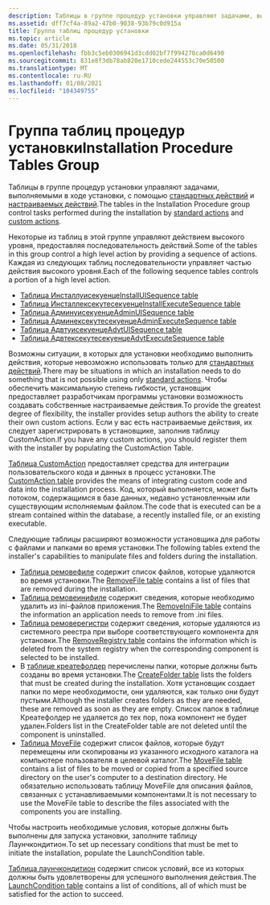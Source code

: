 ```yaml
---
description: Таблицы в группе процедур установки управляют задачами, выполняемыми в ходе установки, с помощью стандартных действий и настраиваемых действий.
ms.assetid: dff7cf4a-89a2-47b0-9038-93b79c0d915a
title: Группа таблиц процедур установки
ms.topic: article
ms.date: 05/31/2018
ms.openlocfilehash: fbb3c5eb0306941d3cdd02bf7f994270ca0d6490
ms.sourcegitcommit: 831e8f3db78ab820e1710cede244553c70e50500
ms.translationtype: MT
ms.contentlocale: ru-RU
ms.lasthandoff: 01/08/2021
ms.locfileid: "104349755"
---
```

# <a name="installation-procedure-tables-group"></a><span data-ttu-id="d6ebc-103">Группа таблиц процедур установки</span><span class="sxs-lookup"><span data-stu-id="d6ebc-103">Installation Procedure Tables Group</span></span>

<span data-ttu-id="d6ebc-104">Таблицы в группе процедур установки управляют задачами, выполняемыми в ходе установки, с помощью [стандартных действий](standard-actions.md) и [настраиваемых действий](custom-actions.md).</span><span class="sxs-lookup"><span data-stu-id="d6ebc-104">The tables in the Installation Procedure group control tasks performed during the installation by [standard actions](standard-actions.md) and [custom actions](custom-actions.md).</span></span>

<span data-ttu-id="d6ebc-105">Некоторые из таблиц в этой группе управляют действием высокого уровня, предоставляя последовательность действий.</span><span class="sxs-lookup"><span data-stu-id="d6ebc-105">Some of the tables in this group control a high level action by providing a sequence of actions.</span></span> <span data-ttu-id="d6ebc-106">Каждая из следующих таблиц последовательности управляет частью действия высокого уровня.</span><span class="sxs-lookup"><span data-stu-id="d6ebc-106">Each of the following sequence tables controls a portion of a high level action.</span></span>

-   [<span data-ttu-id="d6ebc-107">Таблица Инсталлуисекуенце</span><span class="sxs-lookup"><span data-stu-id="d6ebc-107">InstallUISequence table</span></span>](installuisequence-table.md)
-   [<span data-ttu-id="d6ebc-108">Таблица Инсталлексекутесекуенце</span><span class="sxs-lookup"><span data-stu-id="d6ebc-108">InstallExecuteSequence table</span></span>](installexecutesequence-table.md)
-   [<span data-ttu-id="d6ebc-109">Таблица Админуисекуенце</span><span class="sxs-lookup"><span data-stu-id="d6ebc-109">AdminUISequence table</span></span>](adminuisequence-table.md)
-   [<span data-ttu-id="d6ebc-110">Таблица Админексекутесекуенце</span><span class="sxs-lookup"><span data-stu-id="d6ebc-110">AdminExecuteSequence table</span></span>](adminexecutesequence-table.md)
-   [<span data-ttu-id="d6ebc-111">Таблица Адвтуисекуенце</span><span class="sxs-lookup"><span data-stu-id="d6ebc-111">AdvtUISequence table</span></span>](advtuisequence-table.md)
-   [<span data-ttu-id="d6ebc-112">Таблица Адвтексекутесекуенце</span><span class="sxs-lookup"><span data-stu-id="d6ebc-112">AdvtExecuteSequence table</span></span>](advtexecutesequence-table.md)

<span data-ttu-id="d6ebc-113">Возможны ситуации, в которых для установки необходимо выполнить действия, которые невозможно использовать только для [стандартных действий](standard-actions.md).</span><span class="sxs-lookup"><span data-stu-id="d6ebc-113">There may be situations in which an installation needs to do something that is not possible using only [standard actions](standard-actions.md).</span></span> <span data-ttu-id="d6ebc-114">Чтобы обеспечить максимальную степень гибкости, установщик предоставляет разработчикам программы установки возможность создавать собственные настраиваемые действия.</span><span class="sxs-lookup"><span data-stu-id="d6ebc-114">To provide the greatest degree of flexibility, the installer provides setup authors the ability to create their own custom actions.</span></span> <span data-ttu-id="d6ebc-115">Если у вас есть настраиваемые действия, их следует зарегистрировать в установщике, заполнив таблицу CustomAction.</span><span class="sxs-lookup"><span data-stu-id="d6ebc-115">If you have any custom actions, you should register them with the installer by populating the CustomAction Table.</span></span>

<span data-ttu-id="d6ebc-116">[Таблица CustomAction](customaction-table.md) предоставляет средства для интеграции пользовательского кода и данных в процесс установки.</span><span class="sxs-lookup"><span data-stu-id="d6ebc-116">The [CustomAction table](customaction-table.md) provides the means of integrating custom code and data into the installation process.</span></span> <span data-ttu-id="d6ebc-117">Код, который выполняется, может быть потоком, содержащимся в базе данных, недавно установленным или существующим исполняемым файлом.</span><span class="sxs-lookup"><span data-stu-id="d6ebc-117">The code that is executed can be a stream contained within the database, a recently installed file, or an existing executable.</span></span>

<span data-ttu-id="d6ebc-118">Следующие таблицы расширяют возможности установщика для работы с файлами и папками во время установки.</span><span class="sxs-lookup"><span data-stu-id="d6ebc-118">The following tables extend the installer's capabilities to manipulate files and folders during the installation.</span></span>

-   <span data-ttu-id="d6ebc-119">[Таблица ремовефиле](removefile-table.md) содержит список файлов, которые удаляются во время установки.</span><span class="sxs-lookup"><span data-stu-id="d6ebc-119">The [RemoveFile table](removefile-table.md) contains a list of files that are removed during the installation.</span></span>
-   <span data-ttu-id="d6ebc-120">[Таблица ремовеинифиле](removeinifile-table.md) содержит сведения, которые необходимо удалить из ini-файлов приложения.</span><span class="sxs-lookup"><span data-stu-id="d6ebc-120">The [RemoveIniFile table](removeinifile-table.md) contains the information an application needs to remove from .ini files.</span></span>
-   <span data-ttu-id="d6ebc-121">[Таблица ремоверегистри](removeregistry-table.md) содержит сведения, которые удаляются из системного реестра при выборе соответствующего компонента для установки.</span><span class="sxs-lookup"><span data-stu-id="d6ebc-121">The [RemoveRegistry table](removeregistry-table.md) contains the information which is deleted from the system registry when the corresponding component is selected to be installed.</span></span>
-   <span data-ttu-id="d6ebc-122">В [таблице креатефолдер](createfolder-table.md) перечислены папки, которые должны быть созданы во время установки.</span><span class="sxs-lookup"><span data-stu-id="d6ebc-122">The [CreateFolder table](createfolder-table.md) lists the folders that must be created during the installation.</span></span> <span data-ttu-id="d6ebc-123">Хотя установщик создает папки по мере необходимости, они удаляются, как только они будут пустыми.</span><span class="sxs-lookup"><span data-stu-id="d6ebc-123">Although the installer creates folders as they are needed, these are removed as soon as they are empty.</span></span> <span data-ttu-id="d6ebc-124">Список папок в таблице Креатефолдер не удаляется до тех пор, пока компонент не будет удален.</span><span class="sxs-lookup"><span data-stu-id="d6ebc-124">Folders list in the CreateFolder table are not deleted until the component is uninstalled.</span></span>
-   <span data-ttu-id="d6ebc-125">[Таблица MoveFile](movefile-table.md) содержит список файлов, которые будут перемещены или скопированы из указанного исходного каталога на компьютере пользователя в целевой каталог.</span><span class="sxs-lookup"><span data-stu-id="d6ebc-125">The [MoveFile table](movefile-table.md) contains a list of files to be moved or copied from a specified source directory on the user's computer to a destination directory.</span></span> <span data-ttu-id="d6ebc-126">Не обязательно использовать таблицу MoveFile для описания файлов, связанных с устанавливаемыми компонентами.</span><span class="sxs-lookup"><span data-stu-id="d6ebc-126">It is not necessary to use the MoveFile table to describe the files associated with the components you are installing.</span></span>

<span data-ttu-id="d6ebc-127">Чтобы настроить необходимые условия, которые должны быть выполнены для запуска установки, заполните таблицу Лаунчкондитион.</span><span class="sxs-lookup"><span data-stu-id="d6ebc-127">To set up necessary conditions that must be met to initiate the installation, populate the LaunchCondition table.</span></span>

<span data-ttu-id="d6ebc-128">[Таблица лаунчкондитион](launchcondition-table.md) содержит список условий, все из которых должны быть удовлетворены для успешного выполнения действия.</span><span class="sxs-lookup"><span data-stu-id="d6ebc-128">The [LaunchCondition table](launchcondition-table.md) contains a list of conditions, all of which must be satisfied for the action to succeed.</span></span>

 

 



